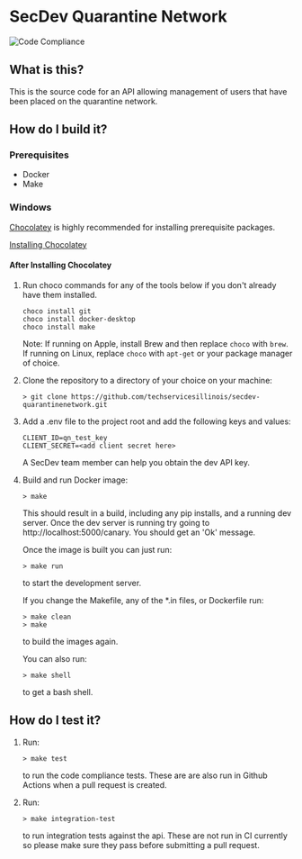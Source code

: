 # SecDev Quarantine Network

![Code Compliance](https://github.com/techservicesillinois/secdev-quarantinenetwork/workflows/Code%20Compliance/badge.svg)

## What is this?
This is the source code for an API allowing management of users that have been placed on the quarantine network. 

## How do I build it?
### Prerequisites
- Docker
- Make

### Windows
[Chocolatey](https://chocolatey.org/) is highly recommended for installing prerequisite packages.

[Installing Chocolatey](https://chocolatey.org/docs/installation)

#### After Installing Chocolatey
1. Run choco commands for any of the tools below if you don't already have them installed. 
    ```
    choco install git
    choco install docker-desktop
    choco install make
    ```

    Note: If running on Apple, install Brew and then replace `choco` with `brew`. If running on Linux, replace `choco` with `apt-get` or your package manager of choice.

1. Clone the repository to a directory of your choice on your machine:

    ```
    > git clone https://github.com/techservicesillinois/secdev-quarantinenetwork.git
    ``` 

1. Add a .env file to the project root and add the following keys and values:

    ```
    CLIENT_ID=qn_test_key
    CLIENT_SECRET=<add client secret here>
    ```
    A SecDev team member can help you obtain the dev API key.

1. Build and run Docker image:
    ```
    > make
    ```
    This should result in a build, including any pip installs, and a running dev server. Once the dev server is running try going to http://localhost:5000/canary. You should get an 'Ok' message.

    Once the image is built you can just run:
    ```
    > make run
    ```
    to start the development server. 

    If you change the Makefile, any of the *.in files, or Dockerfile run:
    ```
    > make clean
    > make
    ```
    to build the images again. 

    You can also run:
    ```
    > make shell
    ```
    to get a bash shell. 

## How do I test it?

1. Run:
    ```
    > make test
    ```
    to run the code compliance tests. These are are also run in Github Actions when a pull request is created.

1. Run:
    ```
    > make integration-test
    ```
    to run integration tests against the api. These are not run in CI currently so please make sure they pass before submitting a pull request.
